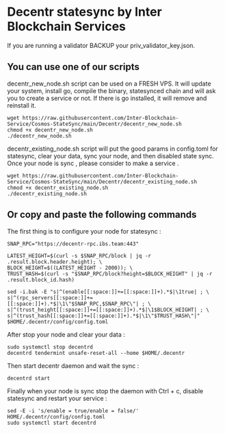 # Decentr statesync by Inter Blockchain Services

If you are running a validator BACKUP your priv_validator_key.json.

## You can use one of our scripts

decentr_new_node.sh script can be used on a FRESH VPS. It will update your system, install go, compile the binary, statesynced chain and will ask you to create a service or not. If there is go installed, it will remove and reinstall it.

```
wget https://raw.githubusercontent.com/Inter-Blockchain-Service/Cosmos-StateSync/main/Decentr/decentr_new_node.sh
chmod +x decentr_new_node.sh
./decentr_new_node.sh
````

decentr_existing_node.sh script will put the good params in config.toml for statesync, clear your data, sync your node, and then disabled state sync. Once your node is sync , please consider to make a service .

```
wget https://raw.githubusercontent.com/Inter-Blockchain-Service/Cosmos-StateSync/main/Decentr/decentr_existing_node.sh
chmod +x decentr_existing_node.sh
./decentr_existing_node.sh
```

## Or copy and paste the following commands

The first thing is to configure your node for statesync :

```
SNAP_RPC="https://decentr-rpc.ibs.team:443"

LATEST_HEIGHT=$(curl -s $SNAP_RPC/block | jq -r .result.block.header.height); \
BLOCK_HEIGHT=$((LATEST_HEIGHT - 2000)); \
TRUST_HASH=$(curl -s "$SNAP_RPC/block?height=$BLOCK_HEIGHT" | jq -r .result.block_id.hash)

sed -i.bak -E "s|^(enable[[:space:]]+=[[:space:]]+).*$|\1true| ; \
s|^(rpc_servers[[:space:]]+=[[:space:]]+).*$|\1\"$SNAP_RPC,$SNAP_RPC\"| ; \
s|^(trust_height[[:space:]]+=[[:space:]]+).*$|\1$BLOCK_HEIGHT| ; \
s|^(trust_hash[[:space:]]+=[[:space:]]+).*$|\1\"$TRUST_HASH\"|" $HOME/.decentr/config/config.toml
```

After stop your node and clear your data :

```
sudo systemctl stop decentrd
decentrd tendermint unsafe-reset-all --home $HOME/.decentr
```

Then start decentr daemon and wait the sync :

```
decentrd start
```

Finally when your node is sync stop the daemon with Ctrl + c, disable statesync and restart your service :

```
sed -E -i 's/enable = true/enable = false/' HOME/.decentr/config/config.toml
sudo systemctl start decentrd
```
